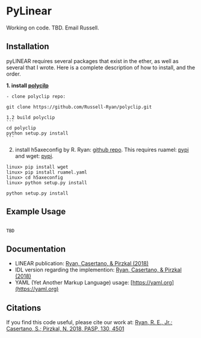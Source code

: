 # PyLinear

Working on code.  TBD.  Email Russell.




## Installation
pyLINEAR requires several packages that exist in the ether, as well as several that I wrote.  Here is a complete description of how to install, and the order.

**1. install [polycilp](https://github.com/Russell-Ryan/polyclip)** 

    - clone polyclip repo:
```
git clone https://github.com/Russell-Ryan/polyclip.git
```

    1.2 build polyclip
    ```
    cd polyclip
    python setup.py install
    ```


2. install h5axeconfig by R. Ryan: [github repo](https://github.com/Russell-Ryan/h5axeconfig). This requires ruamel: [pypi](https://pypi.org/project/ruamel.yaml/) and wget: [pypi](https://pypi.org/project/wget/).
```
linux> pip install wget
linux> pip install ruamel.yaml
linux> cd h5axeconfig
linux> python setup.py install
```





```
python setup.py install
```


## Example Usage
```

TBD

```



## Documentation


* LINEAR publication: [Ryan, Casertano, & Pirzkal (2018)](https://ui.adsabs.harvard.edu/abs/2018PASP..130c4501R/abstract)
* IDL version regarding the implemention: [Ryan, Casertano, \& Pirzkal (2018)](http://www.stsci.edu/hst/wfc3/documents/ISRs/WFC3-2018-13.pdf)
* YAML (Yet Another Markup Language) usage: [https://yaml.org](https://yaml.org)



## Citations

If you find this code useful, please cite our work at: [Ryan, R. E., Jr.; Casertano, S.; Pirzkal, N. 2018, PASP, 130, 4501](https://ui.adsabs.harvard.edu/abs/2018PASP..130c4501R/abstract)

